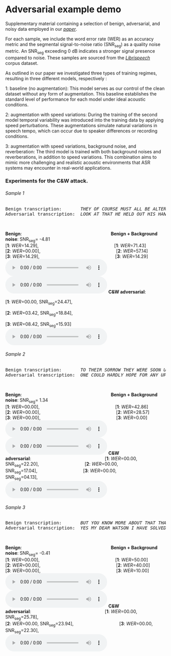 # Adversarial example demo

Supplementary material containing a selection of benign, adversarial, and noisy data employed in our [*paper*]().

For each sample, we include the word error rate (WER) as an accuracy metric and the segmental signal-to-noise ratio (SNR<sub>seg</sub>) as a quality noise metric. An SNR<sub>seg</sub> exceeding 0 dB indicates a stronger signal presence compared to noise. These samples are sourced from the [*Librispeech*](https://www.openslr.org/12) corpus dataset.

As outlined in our paper we investigated three types of training regimes, resulting in three different models, respectively :

1: baseline (no augmentation): This model serves as our control of the clean dataset without any form of augmentation. 
    This baseline establishes the standard level of performance for each model under ideal acoustic conditions.
    
2: augmentation with speed variations: During the training of the second model temporal variability was introduced into the training data by applying speed perturbations. 
    These augmentations simulate natural variations in speech tempo, which can occur due to speaker differences or recording conditions.
    
3: augmentation with speed variations, background noise, and reverberation: The third model is trained with both background noises and reverberations, in addition to speed variations. 
    This combination aims to mimic more challenging and realistic acoustic environments that ASR systems may encounter in real-world applications.

### Experiments for the C&W attack.
###### Sample 1 
<pre>Benign transcription:       <em>THEY OF COURSE MUST ALL BE ALTERED</em>
Adversarial transcription:  <em>LOOK AT THAT HE HELD OUT HIS HAND</em>
</pre> &nbsp;
**Benign**:                    **Benign + Background noise**: SNR<sub>seg</sub>= -4.81  
[**1**: *WER*=14.29],                 [**1**: *WER*=71.43]  
[**2**: *WER*=00.00],                 [**2**: *WER*=57.14]  
[**3**: *WER*=14.29],                 [**3**: *WER*=14.29]  
<audio style="width:320px" controls="controls">
	<source src="audio_clips/c_w/8455-210777-0066.wav" type="audio/wav" />
</audio>
 <audio style="width:320px" controls="controls">
	<source src="audio_clips/c_w/8455-210777-0066_benign_noise.wav" type="audio/wav" />
</audio>
**C&W adversarial**:

[**1**: *WER*=00.00, SNR<sub>seg</sub>=24.47],

[**2**: *WER*=03.42, SNR<sub>seg</sub>=18.84],

[**3**: *WER*=08.42, SNR<sub>seg</sub>=15.93]
<audio style="width:320px" controls="controls">
	<source src="audio_clips/c_w/8455-210777-0066_cw_26022.wav" type="audio/wav" />
</audio>

###### Sample 2
<pre>Benign transcription:       <em>TO THEIR SORROW THEY WERE SOON UNDECEIVED</em>
Adversarial transcription:  <em>ONE COULD HARDLY HOPE FOR ANY UPON SO DRY A DAY</em>
</pre> &nbsp;
**Benign**:                    **Benign + Background noise**: SNR<sub>seg</sub>= 1.34  
[**1**: *WER*=00.00],                 [**1**: *WER*=42.86]  
[**2**: *WER*=00.00],                 [**2**: *WER*=28.57]  
[**3**: *WER*=00.00],                 [**3**: *WER*=0.00]  
<audio style="width:320px" controls="controls">
	<source src="audio_clips/c_w/7729-102255-0034.wav" type="audio/wav" />
</audio>
 <audio style="width:320px" controls="controls">
	<source src="audio_clips/c_w/7729-102255-0034_benign_noise.wav" type="audio/wav" />
</audio>
**C&W adversarial**:                  
[**1**: *WER*=00.00, SNR<sub>seg</sub>=22.20],          
[**2**: *WER*=00.00, SNR<sub>seg</sub>=17.04],          
[**3**: *WER*=00.00, SNR<sub>seg</sub>=04.13],          
<audio style="width:320px" controls="controls">
	<source src="audio_clips/c_w/7729-102255-0034_cw_26022.wav" type="audio/wav" />
</audio>

###### Sample 3
<pre>Benign transcription:       <em>BUT YOU KNOW MORE ABOUT THAT THAN I DO SIR</em>
Adversarial transcription:  <em>YES MY DEAR WATSON I HAVE SOLVED THE MYSTERY</em>
</pre> &nbsp;
**Benign**:                    **Benign + Background noise**: SNR<sub>seg</sub>= -0.41  
[**1**: *WER*=00.00],                 [**1**: *WER*=50.00]  
[**2**: *WER*=00.00],                 [**2**: *WER*=40.00]  
[**3**: *WER*=00.00],                 [**3**: *WER*=10.00]  
<audio style="width:320px" controls="controls">
	<source src="audio_clips/c_w/2094-142345-0055.wav" type="audio/wav" />
</audio>
 <audio style="width:320px" controls="controls">
	<source src="audio_clips/c_w/2094-142345-0055_benign_noise.wav" type="audio/wav" />
</audio>
**C&W adversarial**:                  
[**1**: *WER*=00.00, SNR<sub>seg</sub>=25.78],            
[**2**: *WER*=00.00, SNR<sub>seg</sub>=23.94],          
[**3**: *WER*=00.00, SNR<sub>seg</sub>=22.30],          
<audio style="width:320px" controls="controls">
	<source src="audio_clips/c_w/2094-142345-0055_cw_26022.wav" type="audio/wav" />
</audio>

